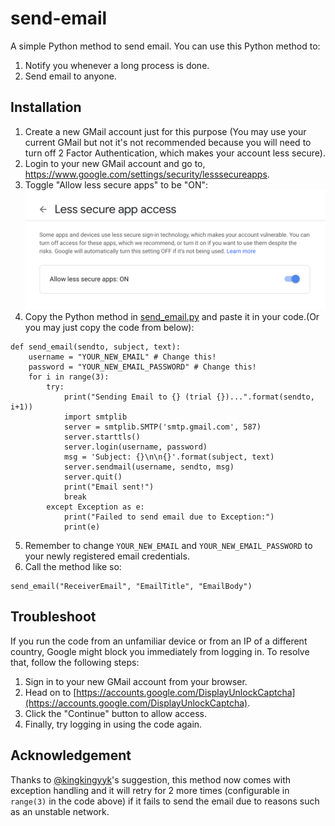 # send-email
A simple Python method to send email.
You can use this Python method to:
1. Notify you whenever a long process is done.
2. Send email to anyone.


## Installation
1. Create a new GMail account just for this purpose (You may use your current GMail but not it's not recommended because you will need to turn off 2 Factor Authentication, which makes your account less secure).
2. Login to your new GMail account and go to, https://www.google.com/settings/security/lesssecureapps.
3. Toggle "Allow less secure apps" to be "ON":
![img](instruction-screenshot.png)
4. Copy the Python method in [send_email.py](send_email.py) and paste it in your code.(Or you may just copy the code from below):
```
def send_email(sendto, subject, text):
    username = "YOUR_NEW_EMAIL" # Change this!
    password = "YOUR_NEW_EMAIL_PASSWORD" # Change this!
    for i in range(3):
        try:
            print("Sending Email to {} (trial {})...".format(sendto, i+1))
            import smtplib
            server = smtplib.SMTP('smtp.gmail.com', 587)
            server.starttls()
            server.login(username, password)
            msg = 'Subject: {}\n\n{}'.format(subject, text)
            server.sendmail(username, sendto, msg)
            server.quit()
            print("Email sent!")
            break
        except Exception as e:
            print("Failed to send email due to Exception:")
            print(e)
```
5. Remember to change `YOUR_NEW_EMAIL` and `YOUR_NEW_EMAIL_PASSWORD` to your newly registered email credentials.
6. Call the method like so:
```
send_email("ReceiverEmail", "EmailTitle", "EmailBody")
```

## Troubleshoot
If you run the code from an unfamiliar device or from an IP of a different country, Google might block you immediately from logging in. To resolve that, follow the following steps:
1. Sign in to your new GMail account from your browser.
2. Head on to [https://accounts.google.com/DisplayUnlockCaptcha](https://accounts.google.com/DisplayUnlockCaptcha).
3. Click the "Continue" button to allow access.
4. Finally, try logging in using the code again.

## Acknowledgement

Thanks to [@kingkingyyk](https://github.com/kingkingyyk)'s suggestion, this method now comes with exception handling and it will retry for 2 more times (configurable in `range(3)` in the code above) if it fails to send the email due to reasons such as an unstable network.
